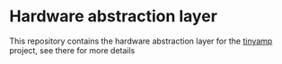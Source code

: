 # Hardware abstraction layer
This repository contains the hardware abstraction layer for the [tinyamp](https://github.com/kaiberggold/tinyamp) project, see there for more details

